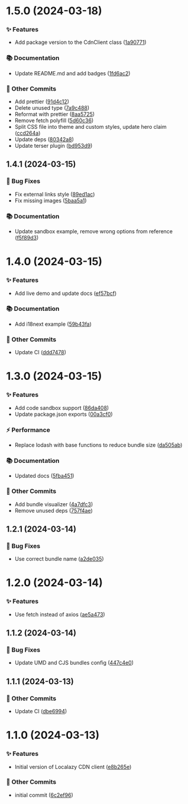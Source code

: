 # 1.5.0 (2024-03-18)

### ✨ Features

- Add package version to the CdnClient class ([1a90771](https://github.com/localazy/cdn-client/commit/1a90771))

### 📚 Documentation

- Update README.md and add badges ([1fd6ac2](https://github.com/localazy/cdn-client/commit/1fd6ac2))

### 🧰 Other Commits

- Add prettier ([91d4c12](https://github.com/localazy/cdn-client/commit/91d4c12))
- Delete unused type ([7a9c488](https://github.com/localazy/cdn-client/commit/7a9c488))
- Reformat with prettier ([8aa5725](https://github.com/localazy/cdn-client/commit/8aa5725))
- Remove fetch polyfill ([5d60c36](https://github.com/localazy/cdn-client/commit/5d60c36))
- Split CSS file into theme and custom styles, update hero claim ([ccd264a](https://github.com/localazy/cdn-client/commit/ccd264a))
- Update deps ([80342a8](https://github.com/localazy/cdn-client/commit/80342a8))
- Update terser plugin ([bd953d9](https://github.com/localazy/cdn-client/commit/bd953d9))

## 1.4.1 (2024-03-15)

### 🐛 Bug Fixes

- Fix external links style ([89ed1ac](https://github.com/localazy/cdn-client/commit/89ed1ac))
- Fix missing images ([5baa5a1](https://github.com/localazy/cdn-client/commit/5baa5a1))

### 📚 Documentation

- Update sandbox example, remove wrong options from reference ([f5f89d3](https://github.com/localazy/cdn-client/commit/f5f89d3))

# 1.4.0 (2024-03-15)

### ✨ Features

- Add live demo and update docs ([ef57bcf](https://github.com/localazy/cdn-client/commit/ef57bcf))

### 📚 Documentation

- Add i18next example ([59b43fa](https://github.com/localazy/cdn-client/commit/59b43fa))

### 🧰 Other Commits

- Update CI ([ddd7478](https://github.com/localazy/cdn-client/commit/ddd7478))

# 1.3.0 (2024-03-15)

### ✨ Features

- Add code sandbox support ([86da408](https://github.com/localazy/cdn-client/commit/86da408))
- Update package.json exports ([00a3cf0](https://github.com/localazy/cdn-client/commit/00a3cf0))

### ⚡️ Performance

- Replace lodash with base functions to reduce bundle size ([da505ab](https://github.com/localazy/cdn-client/commit/da505ab))

### 📚 Documentation

- Updated docs ([5fba451](https://github.com/localazy/cdn-client/commit/5fba451))

### 🧰 Other Commits

- Add bundle visualizer ([4a7dfc3](https://github.com/localazy/cdn-client/commit/4a7dfc3))
- Remove unused deps ([757f4ae](https://github.com/localazy/cdn-client/commit/757f4ae))

## 1.2.1 (2024-03-14)

### 🐛 Bug Fixes

- Use correct bundle name ([a2de035](https://github.com/localazy/cdn-client/commit/a2de035))

# 1.2.0 (2024-03-14)

### ✨ Features

- Use fetch instead of axios ([ae5a473](https://github.com/localazy/cdn-client/commit/ae5a473))

## 1.1.2 (2024-03-14)

### 🐛 Bug Fixes

- Update UMD and CJS bundles config ([447c4e0](https://github.com/localazy/cdn-client/commit/447c4e0))

## 1.1.1 (2024-03-13)

### 🧰 Other Commits

- Update CI ([dbe6994](https://github.com/localazy/cdn-client/commit/dbe6994))

# 1.1.0 (2024-03-13)

### ✨ Features

- Initial version of Localazy CDN client ([e8b265e](https://github.com/localazy/cdn-client/commit/e8b265e))

### 🧰 Other Commits

- initial commit ([6c2ef96](https://github.com/localazy/cdn-client/commit/6c2ef96))
